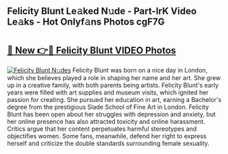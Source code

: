 ## Felicity Blunt Le𝚊ked N𝚞de - Part-IrK Video Le𝚊ks - Hot Onlyf𝚊ns Photos cgF7G

# <h2><a href="http://ab18462.deff.icu/?id=Felicity+Blunt">🔗 New 👉🔴 Felicity Blunt VIDEO Photos</a></h2>

[![Felicity Blunt N𝚞des](https://i.imgur.com/rIISA9y.gif)](http://ab18462.deff.icu/?id=Felicity+Blunt)
Felicity Blunt was born on a nice day in London, which she believes played a role in shaping her name and her art. She grew up in a creative family, with both parents being artists. Felicity Blunt's early years were filled with art supplies and museum visits, which ignited her passion for creating. She pursued her education in art, earning a Bachelor's degree from the prestigious Slade School of Fine Art in London. Felicity Blunt has been open about her struggles with depression and anxiety, but her online presence has also attracted toxicity and online harassment. Critics argue that her content perpetuates harmful stereotypes and objectifies women. Some fans, meanwhile, defend her right to express herself and criticize the double standards surrounding female sexuality.
